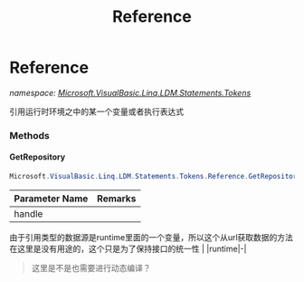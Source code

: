 ﻿---
title: Reference
---

# Reference
_namespace: [Microsoft.VisualBasic.Linq.LDM.Statements.Tokens](N-Microsoft.VisualBasic.Linq.LDM.Statements.Tokens.html)_

引用运行时环境之中的某一个变量或者执行表达式



### Methods

#### GetRepository
```csharp
Microsoft.VisualBasic.Linq.LDM.Statements.Tokens.Reference.GetRepository(Microsoft.VisualBasic.Linq.Framework.Provider.GetLinqResource,Microsoft.VisualBasic.Linq.Script.DynamicsRuntime)
```


|Parameter Name|Remarks|
|--------------|-------|
|handle|
 由于引用类型的数据源是runtime里面的一个变量，所以这个从url获取数据的方法在这里是没有用途的，这个只是为了保持接口的统一性
 |
|runtime|-|

> 这里是不是也需要进行动态编译？


